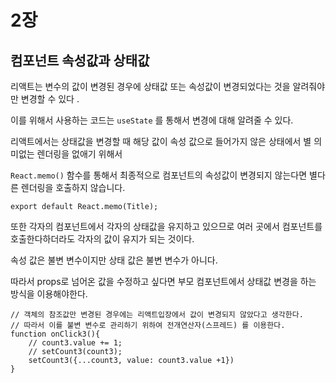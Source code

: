 
# 2장

## 컴포넌트 속성값과 상태값

리액트는 변수의 값이 변경된 경우에 상태값 또는 속성값이 변경되었다는 것을 알려줘야만 변경할 수 있다 .

이를 위해서 사용하는 코드는 `useState` 를 통해서 변경에 대해 알려줄 수 있다. 

리액트에서는 상태값을 변경할 때 해당 값이 속성 값으로 들어가지 않은 상태에서 별 의미없는 렌더링을 없애기 위해서

`React.memo()` 함수를 통해서 최종적으로 컴포넌트의 속성값이 변경되지 않는다면 별다른 렌더링을 호출하지 않습니다.

```
export default React.memo(Title);
```

또한 각자의 컴포넌트에서 각자의 상태값을 유지하고 있으므로 여러 곳에서 컴포넌트를 호출한다하더라도 각자의 값이 유지가 되는 것이다.

속성 값은 불변 변수이지만 상태 값은 불변 변수가 아니다.

따라서 props로 넘어온 값을 수정하고 싶다면 부모 컴포넌트에서 상태값 변경을 하는 방식을 이용해야한다.

```
// 객체의 참조값만 변경된 경우에는 리액트입장에서 값이 변경되지 않았다고 생각한다.
// 따라서 이를 불변 변수로 관리하기 위하여 전개연산자(스프레드) 를 이용한다.
function onClick3(){
    // count3.value += 1;
    // setCount3(count3);
    setCount3({...count3, value: count3.value +1})
}
```

